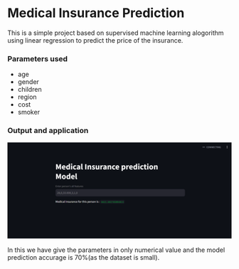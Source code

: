 # Medical Insurance Prediction 

This is a simple project based on supervised machine learning alogorithm using linear regression to predict the price of the insurance.

### Parameters used 

* age 
* gender
* children
* region 
* cost
* smoker 

### Output and application 

![output](image/results.png)

In this we have give the parameters in only numerical value and the model prediction accurage is 70%(as the dataset is small). 